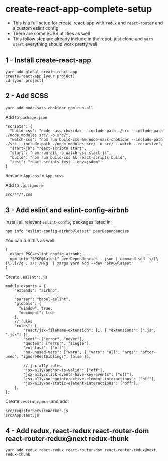 # create-react-app-complete-setup

- This is a full setup for create-react-app with `redux` and `react-router` and a custom eslint config
- There are some SCSS utilities as well
- This follow step are already include in the repot, just clone and `yarn start` everything should work pretty well

## 1 - Install create-react-app

```
yarn add global create-react-app
create-react-app [your project]
cd [your project]
```

## 2 - Add SCSS

```
yarn add node-sass-chokidar npm-run-all
```

Add to `package.json`

```
"scripts": {
  "build-css": "node-sass-chokidar --include-path ./src --include-path ./node_modules src/ -o src/",
  "watch-css": "npm run build-css && node-sass-chokidar --include-path ./src --include-path ./node_modules src/ -o src/ --watch --recursive",
  "start-js": "react-scripts start",
  "start": "npm-run-all -p watch-css start-js",
  "build": "npm run build-css && react-scripts build",
  "test": "react-scripts test --env=jsdom"
}
```

Rename `App.css` to `App.scss`

Add to `.gitignore`

```
src/**/*.css
```

## 3 - Add eslint and eslint-config-airbnb

Install all relevant `eslint-config` packages listed in: 
```
npm info "eslint-config-airbnb@latest" peerDependencies
```

You can run this as well:
```
(
  export PKG=eslint-config-airbnb;
  npm info "$PKG@latest" peerDependencies --json | command sed 's/[\{\},]//g ; s/: /@/g' | xargs yarn add --dev "$PKG@latest"
)
```

Create `.eslintrc.js`

```
module.exports = {
    "extends": "airbnb",

    "parser": "babel-eslint",
    "globals": {
      "window": true,
      "document": true
    },
    // rules
    "rules": {
        "react/jsx-filename-extension": [1, { "extensions": [".js", ".jsx"] }],
        "semi": ["error", "never"],
        "quotes": ["error", "single"],
        "eol-last": ["off"],
        "no-unused-vars": ["warn", { "vars": "all", "args": "after-used", "ignoreRestSiblings": false }],

        // jsx-a11y rules
        "jsx-a11y/anchor-is-valid": ["off"],
        "jsx-a11y/click-events-have-key-events": ["off"],
        "jsx-a11y/no-noninteractive-element-interactions": ["off"],
        "jsx-a11y/no-static-element-interactions": ["off"],
    },
};
```

Create `.eslintignore` and add:
```
src/registerServiceWorker.js
src/App.test.js
```


## 4 - Add redux, react-redux react-router-dom react-router-redux@next redux-thunk 

```
yarn add redux react-redux react-router-dom react-router-redux@next redux-thunk
```
